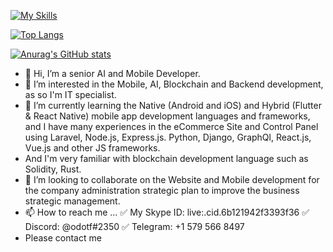 <!---![SnowStar0423's Github stats](https://github-readme-stats.vercel.app/api?username=SnowStar0423&theme=chartreuse-dark&show_icons=true&count_private=true&hide=contribs,prs)--->
[![My Skills](https://skillicons.dev/icons?i=flutter,java,swift,aws,vue,dart,css,html,git,github,gitlab,docker,go,grafana,graphql,js,laravel,nestjs,nginx,nodejs,nuxtjs,php,postgres,prometheus,svelte,tailwind,ts,vscode&perline=12)](https://skillicons.dev)

[![Top Langs](https://github-readme-stats.vercel.app/api/top-langs/?username=SnowStar0423&layout=compact&theme=onedark)](https://github.com/anuraghazra/github-readme-stats)

[![Anurag's GitHub stats](https://github-readme-stats.vercel.app/api?username=SnowStar0423&theme=onedark&show_icons=true)](https://github.com/anuraghazra/github-readme-stats)


- 👋 Hi, I’m a senior AI and Mobile Developer.
- 👀 I’m interested in the Mobile, AI, Blockchain and Backend development, as so I'm IT specialist.
- 🌱 I’m currently learning the Native (Android and iOS) and Hybrid (Flutter & React Native) mobile app development languages and frameworks, and I have many experiences in the eCommerce Site and Control Panel using Laravel, Node.js, Express.js. Python, Django, GraphQl, React.js, Vue.js and other JS frameworks.
- And I'm very familiar with blockchain development language such as Solidity, Rust.
- 💞️  I’m looking to collaborate on the Website and Mobile development for the company administration strategic plan to improve the business strategic management.
- 📫 How to reach me ... 
      :white_check_mark: My Skype ID: live:.cid.6b121942f3393f36
      :white_check_mark: Discord: @odotf#2350
      :white_check_mark: Telegram: +1 579 566 8497
- Please contact me

<!---
SnowStar0423/SnowStar0423 is a ✨ special ✨ repository because its `README.md` (this file) appears on your GitHub profile.
You can click the Preview link to take a look at your changes.
--->
